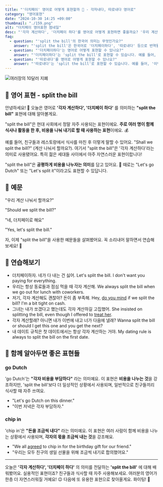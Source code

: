 ```yaml
---
title: "'더치페이' 영어로 어떻게 표현할까 💸 - 각자내다, 따로내다 영어로"
category: "영어표현"
date: "2024-10-30 14:25 +09:00"
thumbnail: "./159.png"
alt: "더치페이 영어표현 썸네일"
desc: "'각자 계산하다', '더치페이 하다'를 영어로 어떻게 표현하면 좋을까요? '우리 계산 나눠서 할까요?' '네, 더치페이로 해요' 등을 영어로 표현하는 법을 배워봅시다. 다양한 예문을 통해서 연습하고 본인의 표현으로 만들어 보세요."
faq:
  - question: "'split the bill'의 한국어 의미는 무엇인가요?"
    answer: "'split the bill'은 한국어로 '더치페이하다', '따로내다' 등으로 번역될 수 있습니다."
  - question: "'더치페이하다'는 영어로 어떻게 표현할 수 있나요?"
    answer: "'더치페이하다'는 'split the bill'로 표현할 수 있습니다. 예를 들어, '우리는 저녁 식사 더치페이 하기로 했어'는 'We decided to split the bill for dinner'로 말할 수 있습니다."
  - question: "'따로내다'를 영어로 어떻게 표현할 수 있나요?"
    answer: "'따로내다'는 'split the bill'로 표현할 수 있습니다. 예를 들어, '이번에는 각자 따로내자'는 'Let's split the bill this time'로 말할 수 있습니다."
---
```


![여러장의 10달러 지폐](./159-1.jpg)

## 🌟 영어 표현 - split the bill

안녕하세요! 👋 오늘은 영어로 **'각자 계산하다', '더치페이 하다'** 를 의미하는 **"split the bill"** 표현에 대해 알아볼게요.

"split the bill"은 현대 사회에서 정말 자주 사용되는 표현이에요. **주로 여러 명이 함께 식사나 활동을 한 후, 비용을 나눠 내기로 할 때 사용하는 표현**이에요. 💰

예를 들어, 친구들과 레스토랑에서 식사를 마친 후 이렇게 말할 수 있어요. "Shall we split the bill?" (계산 나눠서 할까요?). 여기서 "split the bill"은 '각자 계산하다'라는 의미로 사용됐어요. 특히 젊은 세대들 사이에서 아주 자연스러운 표현이랍니다!

"split the bill"은 **공평하게 비용을 나누자는 의미**를 담고 있어요. 🤝 때로는 "Let's go Dutch" 또는 "Let's split it"이라고도 표현할 수 있답니다.

## 📖 예문

"우리 계산 나눠서 할까요?"

"Should we split the bill?"

"네, 더치페이로 해요"

"Yes, let's split the bill."

자, 이제 "split the bill"을 사용한 예문들을 살펴봤어요. 꼭 소리내어 말하면서 연습해보세요! 🚀

## 💬 연습해보기

<ul data-interactive-list>
  <li data-interactive-item>
    <span data-toggler>더치페이하자. 네가 다 내는 건 싫어.</span>
    <span data-answer>Let's split the bill. I don't want you paying for everything.</span>
  </li>
  <li data-interactive-item>
    <span data-toggler>우리는 항상 동료들과 점심 먹을 때 각자 계산해.</span>
    <span data-answer>We always split the bill when we go out for lunch with coworkers.</span>
  </li>
  <li data-interactive-item>
    <span data-toggler>저기, 각자 계산해도 괜찮아? 돈이 좀 부족해.</span>
    <span data-answer>Hey, <a href="/blog/in-english/028.would-you-mind/">do you mind</a> if we split the bill? I'm a bit tight on cash.</span>
  </li>
  <li data-interactive-item>
    <span data-toggler>그녀는 내가 쏘갰다고 했는데도 각자 계산하길 고집했어.</span>
    <span data-answer>She insisted on splitting the bill, even though I offered to <a href="/blog/in-english/095.treat-someone/">treat her</a>.</span>
  </li>
  <li data-interactive-item>
    <span data-toggler>각자 계산할래? 아니면 내가 이번에 내고 너가 다음에 낼래?</span>
    <span data-answer>Wanna split the bill or should I get this one and you get the next?</span>
  </li>
  <li data-interactive-item>
    <span data-toggler>내 데이트 규칙은 첫 데이트에서는 항상 각자 계산하는 거야.</span>
    <span data-answer>My dating rule is always to split the bill on the first date.</span>
  </li>
</ul>

## 🤝 함께 알아두면 좋은 표현들

### go Dutch

'go Dutch'는 **"각자 비용을 부담하다"** 라는 의미예요. 이 표현은 **비용을 나누는 것**을 강조하지만, 'split the bill'보다 더 일상적인 상황에서 사용되며, 일반적으로 친구들끼리 식사할 때 자주 쓰여요.

- "Let's go Dutch on this dinner."
- "이번 저녁은 각자 부담하자."

### chip in

'chip in'은 **"돈을 조금씩 내다"** 라는 의미예요. 이 표현은 여러 사람이 함께 비용을 나누는 상황에서 사용되며, **각자의 몫을 조금씩 내는 것**을 강조해요.

- "We all [agreed](/blog/in-english/342.agree/) to chip in for the birthday gift for our friend."
- "우리는 모두 친구의 생일 선물을 위해 조금씩 내기로 합의했어요."

---

오늘은 **'각자 계산하다', '더치페이 하다'** 의 의미를 전달하는 **'split the bill'** 에 대해 배워봤어요. 실용적인 표현이죠? 친구들과 식사할 때 자주 사용해보세요. 여러분의 영어가 한층 더 자연스러워질 거예요! 😉 다음에 또 유용한 표현으로 찾아올게요. 화이팅! 💪
